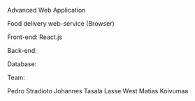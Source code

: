 Advanced Web Application

Food delivery web-service (Browser)

Front-end: React.js

Back-end:

Database:


Team:

Pedro Stradioto
Johannes Tasala
Lasse West
Matias Koivumaa